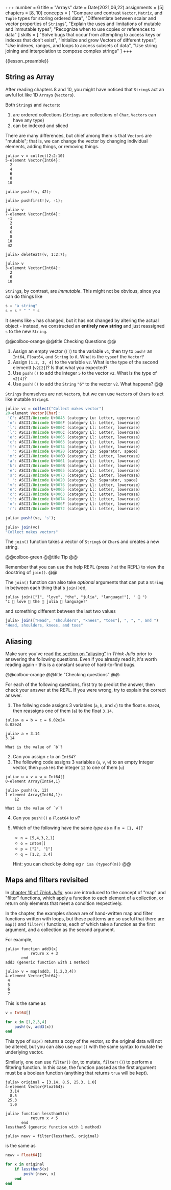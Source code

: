 +++
number = 6
title = "Arrays"
date = Date(2021,06,22)
assignments = [5]
chapters = [8, 10]
concepts = [
    "Compare and contrast `Vector`, `Matrix`, and `Tuple` types for storing ordered data",
    "Differentiate between scalar and vector properties of `String`s",
    "Explain the uses and limitations of mutable and immutable types",
    "Recognize when to use copies or references to data"
]
skills = [
    "Solve bugs that occur from attempting to access keys or indexes that don't exist",
    "Initialize and grow Vectors of different types",
    "Use indexes, ranges, and loops to access subsets of data",
    "Use string joining and interpolation to compose complex strings"
]
+++

{{lesson_preamble}}
## String as Array

After reading chapters 8 and 10,
you might have noticed that `String`s act an awful lot like 1D `Array`s (`Vector`s).

Both `String`s and `Vector`s:

1. are ordered collections (`String`s are collections of `Char`, `Vector`s can have any type)
2. can be indexed and sliced

There are many differences, but chief among them is that `Vector`s are "mutable";
that is, we can change the vector by changing individual elements,
adding things, or removing things. 

```julia-repl
julia> v = collect(2:2:10)
5-element Vector{Int64}:
  2
  4
  6
  8
 10

julia> push!(v, 42);

julia> pushfirst!(v, -1);

julia> v
7-element Vector{Int64}:
 -1
  2
  4
  6
  8
 10
 42

julia> deleteat!(v, 1:2:7);

julia> v
3-element Vector{Int64}:
  2
  6
 10
```

`String`s, by contrast, are *immutable*.
This might not be obvious,
since you can do things like

```julia
s = "a string"
s = s * " " * s
```

It seems like `s` has changed,
but it has not changed by altering the actual object -
instead, we constructed an **entirely new string**
and just reassigned `s` to the new `String`.

@@colbox-orange
@@title
Checking Questions
@@

1. Assign an empty vector (`[]`) to the variable `v1`,
    then try to `push!` an `Int64`, `Float64`, and `String` to it.
    What is the `typeof` the `Vector`?
2. Assign `[1.2, 3, 4]` to the variable `v2`.
    What is the type of the second elementt (`v2[2]`)?
    Is that what you expected?
3. Use `push!()` to add the integer `5` to the vector `v2`.
    What is the type of `v2[4]`?
4. Use `push!()` to add the `String` `"6"` to the vector `v2`.
    What happens?
@@


`String`s themselves are not `Vector`s,
but we can use `Vector`s of `Char`s
to act like mutable `String`s.

```julia
julia> vc = collect("Collect makes vector")
20-element Vector{Char}:
 'C': ASCII/Unicode U+0043 (category Lu: Letter, uppercase)
 'o': ASCII/Unicode U+006F (category Ll: Letter, lowercase)
 'l': ASCII/Unicode U+006C (category Ll: Letter, lowercase)
 'l': ASCII/Unicode U+006C (category Ll: Letter, lowercase)
 'e': ASCII/Unicode U+0065 (category Ll: Letter, lowercase)
 'c': ASCII/Unicode U+0063 (category Ll: Letter, lowercase)
 't': ASCII/Unicode U+0074 (category Ll: Letter, lowercase)
 ' ': ASCII/Unicode U+0020 (category Zs: Separator, space)
 'm': ASCII/Unicode U+006D (category Ll: Letter, lowercase)
 'a': ASCII/Unicode U+0061 (category Ll: Letter, lowercase)
 'k': ASCII/Unicode U+006B (category Ll: Letter, lowercase)
 'e': ASCII/Unicode U+0065 (category Ll: Letter, lowercase)
 's': ASCII/Unicode U+0073 (category Ll: Letter, lowercase)
 ' ': ASCII/Unicode U+0020 (category Zs: Separator, space)
 'v': ASCII/Unicode U+0076 (category Ll: Letter, lowercase)
 'e': ASCII/Unicode U+0065 (category Ll: Letter, lowercase)
 'c': ASCII/Unicode U+0063 (category Ll: Letter, lowercase)
 't': ASCII/Unicode U+0074 (category Ll: Letter, lowercase)
 'o': ASCII/Unicode U+006F (category Ll: Letter, lowercase)
 'r': ASCII/Unicode U+0072 (category Ll: Letter, lowercase)

julia> push!(vc, 's');

julia> join(vc)
"Collect makes vectors"
```

The `join()` function takes a vector of `String`s or `Char`s
and creates a new string.

@@colbox-green
@@title
Tip
@@

Remember that you can use the help REPL (press `?` at the REPL)
to view the docstring of `join()`.
@@

The `join()` function can also take *optional* arguments
that can put a `String` in between each thing that's `join()`ed,

```julia-repl
julia> join(["I", "love", "the", "julia", "language!"], " 👏 ")
"I 👏 love 👏 the 👏 julia 👏 language!"
```

and something different between the last two values

```julia
julia> join(["Head", "shoulders", "knees", "toes"], ", ", ", and ")
"Head, shoulders, knees, and toes"
```

## Aliasing

Make sure you've read [the section on "aliasing"](https://benlauwens.github.io/ThinkJulia.jl/latest/book.html#_aliasing)
in _Think Julia_
prior to answering the following questions.
Even if you already read it, it's worth reading again -
this is a constant source of hard-to-find bugs.

@@colbox-orange
@@title
 "Checking questions"
@@

For each of the following questions,
first try to predict the answer,
then check your answer at the REPL.
If you were wrong, try to explain the correct answer.

1. The follwing code assigns 3 variables (`a`, `b`, and `c`) to the float `6.02e24`,
    then reassigns one of them (`a`) to the float `3.14`.

```julia-repl
julia> a = b = c = 6.02e24
6.02e24

julia> a = 3.14
3.14
```

    What is the value of `b`?

2. Can you assign `c` to an `Int64`?
3. The following code assigns 3 variables (`u`, `v`, `w`) to an empty Integer vector,
    then `push!`es the integer `12` to one of them (`u`)

```julia-repl
julia> u = v = w = Int64[]
0-element Array{Int64,1}

julia> push!(u, 12)
1-element Array{Int64,1}:
    12
```

    What is the value of `v`?

4. Can you `push!()` a `Float64` to `w`?
5. Which of the following have the same *type* as `m`
   if `m = [1, 4]`?

   - `n = [5,4,3,2,1]`
   - `o = Int64[]`
   - `p = ["2", "1"]`
   - `q = [1.2, 3.4]`

    Hint: you can check by doing eg `n isa (typeof(m))`
@@

## Maps and filters revisited

In [chapter 10 of _Think Julia_](https://benlauwens.github.io/ThinkJulia.jl/latest/book.html#_map_filter_and_reduce),
you are introduced to the concept of "map" and "filter" functions,
which apply a function to each element of a collection,
or return only elements that meet a condition respectively.

In the chapter, the examples shown are of
hand-written map and filter functions written with loops,
but these pattterns are so useful that there are
`map()` and `filter()` functions,
each of which take a function as the first argument,
and a collection as the second argument.

For example,

```julia-repl
julia> function add3(x)
           return x + 3
       end
add3 (generic function with 1 method)

julia> v = map(add3, [1,2,3,4])
4-element Vector{Int64}:
 4
 5
 6
 7
```

This is the same as

```julia
v = Int64[]

for x in [1,2,3,4]
    push!(v, add3(x))
end
```

This type of `map()` returns a copy of the vector,
so the original data will not be altered,
but you can also use `map!()` with the same syntax
to mutate the underlying vector.

Similarly, one can use `filter()` (or, to mutate, `filter!()`)
to perform a filtering function.
In this case, the function passed as the first argument
must be a boolean function
(anything that returns `true` will be kept).

```julia-repl
julia> original = [3.14, 8.5, 25.3, 1.0]
4-element Vector{Float64}:
  3.14
  8.5
 25.3
  1.0

julia> function lessthan5(x)
           return x < 5
       end
lessthan5 (generic function with 1 method)

julia> newv = filter(lessthan5, original)
```

is the same as

```julia
newv = Float64[]

for x in original
    if lessthan5(x)
        push!(newv, x)
    end
end
```

